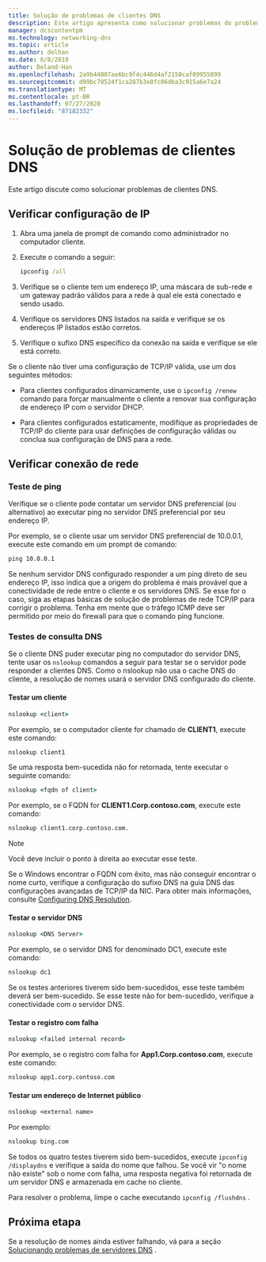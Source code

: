 ```yaml
---
title: Solução de problemas de clientes DNS
description: Este artigo apresenta como solucionar problemas do problema de DNS do lado do cliente.
manager: dcscontentpm
ms.technology: networking-dns
ms.topic: article
ms.author: delhan
ms.date: 8/8/2019
author: Deland-Han
ms.openlocfilehash: 2a9b44807ae6bc9f4c446d4af2150caf09955899
ms.sourcegitcommit: d99bc78524f1ca287b3e8fc06dba3c915a6e7a24
ms.translationtype: MT
ms.contentlocale: pt-BR
ms.lasthandoff: 07/27/2020
ms.locfileid: "87182332"
---
```

# <a name="troubleshooting-dns-clients"></a>Solução de problemas de clientes DNS

Este artigo discute como solucionar problemas de clientes DNS.

## <a name="check-ip-configuration"></a>Verificar configuração de IP

1. Abra uma janela de prompt de comando como administrador no computador cliente.

2. Execute o comando a seguir:

   ```cmd
   ipconfig /all
   ```

3. Verifique se o cliente tem um endereço IP, uma máscara de sub-rede e um gateway padrão válidos para a rede à qual ele está conectado e sendo usado.

4. Verifique os servidores DNS listados na saída e verifique se os endereços IP listados estão corretos.

5. Verifique o sufixo DNS específico da conexão na saída e verifique se ele está correto.

Se o cliente não tiver uma configuração de TCP/IP válida, use um dos seguintes métodos:

* Para clientes configurados dinamicamente, use o `ipconfig /renew` comando para forçar manualmente o cliente a renovar sua configuração de endereço IP com o servidor DHCP.

* Para clientes configurados estaticamente, modifique as propriedades de TCP/IP do cliente para usar definições de configuração válidas ou conclua sua configuração de DNS para a rede.

## <a name="check-network-connection"></a>Verificar conexão de rede

### <a name="ping-test"></a>Teste de ping

Verifique se o cliente pode contatar um servidor DNS preferencial (ou alternativo) ao executar ping no servidor DNS preferencial por seu endereço IP.

Por exemplo, se o cliente usar um servidor DNS preferencial de 10.0.0.1, execute este comando em um prompt de comando:

```cmd
ping 10.0.0.1
```

Se nenhum servidor DNS configurado responder a um ping direto de seu endereço IP, isso indica que a origem do problema é mais provável que a conectividade de rede entre o cliente e os servidores DNS. Se esse for o caso, siga as etapas básicas de solução de problemas de rede TCP/IP para corrigir o problema. Tenha em mente que o tráfego ICMP deve ser permitido por meio do firewall para que o comando ping funcione.

### <a name="dns-query-tests"></a>Testes de consulta DNS

Se o cliente DNS puder executar ping no computador do servidor DNS, tente usar os `nslookup` comandos a seguir para testar se o servidor pode responder a clientes DNS. Como o nslookup não usa o cache DNS do cliente, a resolução de nomes usará o servidor DNS configurado do cliente.

#### <a name="test-a-client"></a>Testar um cliente

```cmd
nslookup <client>
```

Por exemplo, se o computador cliente for chamado de **CLIENT1**, execute este comando:

```cmd
nslookup client1
```

Se uma resposta bem-sucedida não for retornada, tente executar o seguinte comando:

```cmd
nslookup <fqdn of client>
```

Por exemplo, se o FQDN for **CLIENT1.Corp.contoso.com**, execute este comando:

```cmd
nslookup client1.corp.contoso.com.
```

> [!NOTE]
> Você deve incluir o ponto à direita ao executar esse teste.

Se o Windows encontrar o FQDN com êxito, mas não conseguir encontrar o nome curto, verifique a configuração do sufixo DNS na guia DNS das configurações avançadas de TCP/IP da NIC. Para obter mais informações, consulte [Configuring DNS Resolution](/previous-versions/tn-archive/dd163570(v=technet.10)#configuring-dns-resolution).

#### <a name="test-the-dns-server"></a>Testar o servidor DNS

```cmd
nslookup <DNS Server>
```

Por exemplo, se o servidor DNS for denominado DC1, execute este comando:

```cmd
nslookup dc1
```
Se os testes anteriores tiverem sido bem-sucedidos, esse teste também deverá ser bem-sucedido. Se esse teste não for bem-sucedido, verifique a conectividade com o servidor DNS.

#### <a name="test-the-failing-record"></a>Testar o registro com falha

```cmd
nslookup <failed internal record>
```

Por exemplo, se o registro com falha for **App1.Corp.contoso.com**, execute este comando:

```cmd
nslookup app1.corp.contoso.com
```

#### <a name="test-a-public-internet-address"></a>Testar um endereço de Internet público

```cmd
nslookup <external name>
```

Por exemplo:
```cmd
nslookup bing.com
```

Se todos os quatro testes tiverem sido bem-sucedidos, execute `ipconfig /displaydns` e verifique a saída do nome que falhou. Se você vir "o nome não existe" sob o nome com falha, uma resposta negativa foi retornada de um servidor DNS e armazenada em cache no cliente.

Para resolver o problema, limpe o cache executando `ipconfig /flushdns` .

## <a name="next-step"></a>Próxima etapa

Se a resolução de nomes ainda estiver falhando, vá para a seção [Solucionando problemas de servidores DNS](troubleshoot-dns-server.md) .
